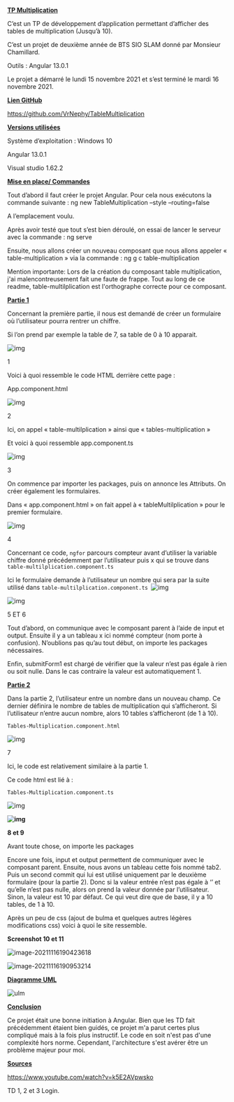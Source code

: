 <u>**TP Multiplication**</u>

C’est un TP de développement d’application permettant d’afficher des tables de multiplication (Jusqu’à 10).

C’est un projet de deuxième année de BTS SIO SLAM donné par Monsieur Chamillard. 

Outils : Angular 13.0.1 

Le projet a démarré le lundi 15 novembre 2021 et s’est terminé le mardi 16 novembre 2021.

<u>**Lien GitHub**</u>

https://github.com/VrNephy/TableMultiplication

<u>**Versions utilisées**</u>

Système d’exploitation : Windows 10

Angular 13.0.1 

Visual studio 1.62.2

<u>**Mise en place/ Commandes**</u>

 

Tout d’abord il faut créer le projet Angular. Pour cela nous exécutons la commande suivante : ng new TableMultiplication –style –routing=false

A l’emplacement voulu.

 

Après avoir testé que tout s’est bien déroulé, on essai de lancer le serveur avec la commande : ng serve

Ensuite, nous allons créer un nouveau composant que nous allons appeler « table-multiplication » via la commande : ng g c table-multiplication

 

Mention importante: Lors de la création du composant table multiplication, j'ai malencontreusement fait une faute de frappe. Tout au long de ce readme, table-multilplication est l'orthographe correcte pour ce composant.

<u>**Partie 1**</u>

Concernant la première partie, il nous est demandé de créer un formulaire où l’utilisateur pourra rentrer un chiffre.

 Si l’on prend par exemple la table de 7, sa table de 0 à 10 apparait.



![img](https://pic.infini.fr/4D4ZUa0H/16qDurY8.png)

1

 

Voici à quoi ressemble le code HTML derrière cette page :

 

App.component.html

 

![img](file:///C:/Users/lucas/AppData/Local/Temp/msohtmlclip1/01/clip_image004.gif)

2

Ici, on appel « table-multilplication » ainsi que « tables-multiplication »

 

Et voici à quoi ressemble app.component.ts

 

 

![img](file:///C:/Users/lucas/AppData/Local/Temp/msohtmlclip1/01/clip_image006.gif)

3

On commence par importer les packages, puis on annonce les Attributs. On créer également les formulaires.

 

Dans « app.component.html » on fait appel à « tableMultilplication » pour le premier formulaire.

![img](file:///C:/Users/lucas/AppData/Local/Temp/msohtmlclip1/01/clip_image008.gif)

4

Concernant ce code, ``ngfor`` parcours compteur avant d’utiliser la variable chiffre donné précédemment par l’utilisateur puis x qui se trouve dans ``table-multilplication.component.ts``

 

Ici le formulaire demande à l’utilisateur un nombre qui sera par la suite utilisé dans ``table-multilplication.component.ts ``![img](file:///C:/Users/lucas/AppData/Local/Temp/msohtmlclip1/01/clip_image010.gif)

![img](file:///C:/Users/lucas/AppData/Local/Temp/msohtmlclip1/01/clip_image012.gif)

5 ET 6

Tout d’abord, on communique avec le composant parent à l’aide de input et output. Ensuite il y a un tableau x ici nommé compteur (nom porte à confusion). N’oublions pas qu’au tout début, on importe les packages nécessaires.

Enfin, submitForm1 est chargé de vérifier que la valeur n’est pas égale à rien ou soit nulle. Dans le cas contraire la valeur est automatiquement 1.

 

 


 **<u>Partie 2</u>**

 

Dans la partie 2, l’utilisateur entre un nombre dans un nouveau champ. Ce dernier définira le nombre de tables de multiplication qui s’afficheront. Si l’utilisateur n’entre aucun nombre, alors 10 tables s’afficheront (de 1 à 10).

 

``Tables-Multiplication.component.html``

![img](file:///C:/Users/lucas/AppData/Local/Temp/msohtmlclip1/01/clip_image014.gif)

7

Ici, le code est relativement similaire à la partie 1.

Ce code html est lié à :

``Tables-Multiplication.component.ts``



![img](file:///C:/Users/lucas/AppData/Local/Temp/msohtmlclip1/01/clip_image016.gif)

**![img](file:///C:/Users/lucas/AppData/Local/Temp/msohtmlclip1/01/clip_image018.gif)**

**8 et 9**

Avant toute chose, on importe les packages

Encore une fois, input et output permettent de communiquer avec le composant parent. Ensuite, nous avons un tableau cette fois nommé tab2. Puis un second commit qui lui est utilisé uniquement par le deuxième formulaire (pour la partie 2). Donc si la valeur entrée n’est pas égale à ‘’ et qu’elle n’est pas nulle, alors on prend la valeur donnée par l’utilisateur. Sinon, la valeur est 10 par défaut. Ce qui veut dire que de base, il y a 10 tables, de 1 à 10. 

 

Après un peu de css (ajout de bulma et quelques autres légères modifications css) voici à quoi le site ressemble.

 

**Screenshot 10 et 11**

 ![image-20211116190423618](C:\Users\lucas\AppData\Roaming\Typora\typora-user-images\image-20211116190423618.png)

![image-20211116190953214](C:\Users\lucas\AppData\Roaming\Typora\typora-user-images\image-20211116190953214.png)



<u>**Diagramme UML**</u>

![ulm](C:\Users\lucas\OneDrive\Bureau\multi\multi\ulm.PNG)





<u>**Conclusion**</u>

Ce projet était une bonne initiation à Angular. Bien que les TD fait précédemment étaient bien guidés, ce projet m'a parut certes plus compliqué mais à la fois plus instructif. Le code en soit n'est pas d'une complexité hors norme. Cependant, l'architecture s'est avérer être un problème majeur pour moi. 



<u>**Sources**</u>

 

https://www.youtube.com/watch?v=k5E2AVpwsko

TD 1, 2 et 3 Login.

 
